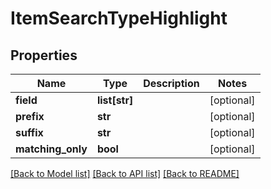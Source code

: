 # ItemSearchTypeHighlight

## Properties
Name | Type | Description | Notes
------------ | ------------- | ------------- | -------------
**field** | **list[str]** |  | [optional] 
**prefix** | **str** |  | [optional] 
**suffix** | **str** |  | [optional] 
**matching_only** | **bool** |  | [optional] 

[[Back to Model list]](../README.md#documentation-for-models) [[Back to API list]](../README.md#documentation-for-api-endpoints) [[Back to README]](../README.md)


